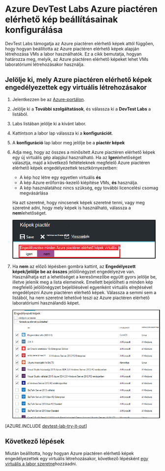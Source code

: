 <properties
    pageTitle="Microsoft Azure piactéren kép beállításainak konfigurálása az Azure DevTest Labs |} Microsoft Azure"
    description="Melyik Microsoft Azure piactéren képek használhatók, amikor egy virtuális létrehozása az Azure DevTest Labs konfigurálása"
    services="devtest-lab,virtual-machines"
    documentationCenter="na"
    authors="tomarcher"
    manager="douge"
    editor=""/>

<tags
    ms.service="devtest-lab"
    ms.workload="na"
    ms.tgt_pltfrm="na"
    ms.devlang="na"
    ms.topic="article"
    ms.date="09/06/2016"
    ms.author="tarcher"/>

# <a name="configure-azure-marketplace-image-settings-in-azure-devtest-labs"></a>Azure DevTest Labs Azure piactéren elérhető kép beállításainak konfigurálása

DevTest Labs támogatja az Azure piactéren elérhető képek attól függően, hogy hogyan beállította az Azure piactéren elérhető képek alapján létrehozása VMs a labor használhatók. Ez a cikk bemutatja, hogyan határozza meg, melyik, az Azure piactéren elérhető képeket lehet VMs laboratóriumi létrehozásakor használja.

## <a name="select-which-azure-marketplace-images-are-allowed-when-creating-a-vm"></a>Jelölje ki, mely Azure piactéren elérhető képek engedélyezettek egy virtuális létrehozásakor

1. Jelentkezzen be az [Azure-portálon](http://go.microsoft.com/fwlink/p/?LinkID=525040).

1. Jelölje ki a **További szolgáltatások**, és válassza ki a **DevTest Labs** a listából.

1. Labs listában jelölje ki a kívánt labor. 

1. Kattintson a labor lap válassza ki a **konfigurációt**.
    
1. A **konfiguráció** lap labor meg jelölje be a **piactér képek**

1. Adja meg, hogy az összes a minősített Azure piactéren elérhető képek egy új virtuális gép alapjául használható. Ha az **Igen**lehetőséget választja, majd a következő feltételeknek megfelelő Azure piactéren elérhető képek engedélyezettek tesztkörnyezetben:

    - A kép hoz létre egy egyetlen virtuális **és**
    - A kép Azure erőforrás-kezelő kiépítése VMs, **és** használja.
    - A kép használatához nincs szükség, egy további licencelési csomag megvásárlása
    
    Ha azt szeretné, hogy nincsenek képek szeretné tenni, vagy meg szeretné adni, hogy mely képek is használható, válassza a **nem**lehetőséget.
 
    ![Jelölőnégyzet bejelölésével engedélyezheti a használandó alap képként VMs összes Marketplace képek](./media/devtest-lab-configure-marketplace-images/allow-all-marketplace-images.png)
 
1. Ha **nem** az előző lépésben gombra kattint, az **Engedélyezett képek/jelölje be az összes** jelölőnégyzet engedélyezve van. Használhatja ezt a lehetőséget a keresőmezőbe együtt gyors jelölje be, illetve jelenik meg a lista elemeinek.
Emellett bejelölheti a minden kép megfelelő jelölőnégyzet bejelölésével egyenként virtuális elrejtésével engedélyezni Azure piactéren elérhető képek.
Válassza a semmi sem a listából, ha nem szeretné lehetővé teszi az Azure piactéren elérhető laboratóriumi használandó képet.

    ![Megadhatja, hogy melyik Microsoft Azure piactéren képek alap képként használható VMs](./media/devtest-lab-configure-marketplace-images/select-marketplace-images.png)

[AZURE.INCLUDE [devtest-lab-try-it-out](../../includes/devtest-lab-try-it-out.md)]

## <a name="next-steps"></a>Következő lépések

Miután beállította, hogy hogyan Azure piactéren elérhető képek engedélyezettek egy virtuális létrehozásakor, következő lépésként [egy virtuális a labor szeretne](./devtest-lab-add-vm-with-artifacts.md)hozzáadni.